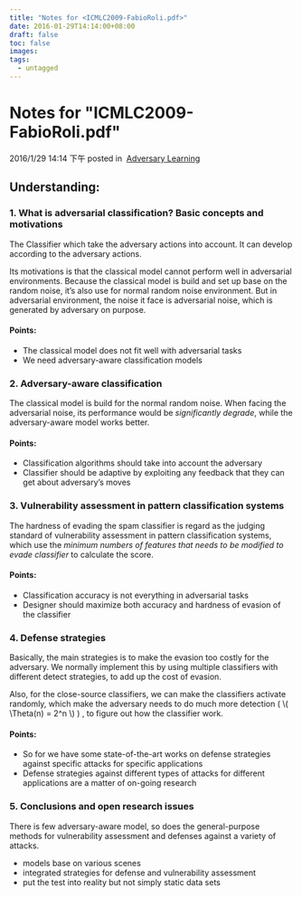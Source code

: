 ```yaml
---
title: "Notes for <ICMLC2009-FabioRoli.pdf>"
date: 2016-01-29T14:14:00+08:00
draft: false
toc: false
images:
tags: 
  - untagged
---
```

# Notes for "ICMLC2009-FabioRoli.pdf"

<div class="read-more clearfix">
<span class="date">2016/1/29 14:14 下午</span>
<span>posted in&nbsp;</span>
<span class="posted-in"><a href="Adversary%20Learning.html">Adversary Learning</a></span>
<span class="comments">
</span>
</div>
<h2 id="toc_0">Understanding:</h2>

<h3 id="toc_1">1. What is adversarial classification? Basic concepts and motivations</h3>

The Classifier which take the adversary actions into account. It can develop according to the adversary actions.

Its motivations is that the classical model cannot perform well in adversarial environments. Because the classical model is build and set up base on the random noise, it’s also use for normal random noise environment. But in adversarial environment, the noise it face is adversarial noise, which is generated by adversary on purpose.

<span id="more"></span><!-- more -->

<h4 id="toc_2">Points:</h4>

*   The classical model does not fit well with adversarial tasks
*   We need adversary-aware classification models

<h3 id="toc_3">2. Adversary-aware classification</h3>

The classical model is build for the normal random noise. When facing the adversarial noise, its performance would be _significantly degrade_, while the adversary-aware model works better.

<h4 id="toc_4">Points:</h4>

*   Classification algorithms should take into account the adversary
*   Classifier should be adaptive by exploiting any feedback that they can get about adversary’s moves

<h3 id="toc_5">3. Vulnerability assessment in pattern classification systems</h3>

The hardness of evading the spam classifier is regard as the judging standard of vulnerability assessment in pattern classification systems, which use the _minimum numbers of features that needs to be modified to evade classifier_ to calculate the score.

<h4 id="toc_6">Points:</h4>

*   Classification accuracy is not everything in adversarial tasks
*   Designer should maximize both accuracy and hardness of evasion of the classifier

<h3 id="toc_7">4. Defense strategies</h3>

Basically, the main strategies is to make the evasion too costly for the adversary. We normally implement this by using multiple classifiers with different detect strategies, to add up the cost of evasion.

Also, for the close-source classifiers, we can make the classifiers activate randomly, which make the adversary needs to do much more detection ( \\( \\Theta(n) = 2^n \\) ) , to figure out how the classifier work.

<h4 id="toc_8">Points:</h4>

*   So for we have some state-of-the-art works on defense strategies against specific attacks for specific applications
*   Defense strategies against different types of attacks for different applications are a matter of on-going research

<h3 id="toc_9">5. Conclusions and open research issues</h3>

There is few adversary-aware model, so does the general-purpose methods for vulnerability assessment and defenses against a variety of attacks.

*   models base on various scenes
*   integrated strategies for defense and vulnerability assessment
*   put the test into reality but not simply static data sets